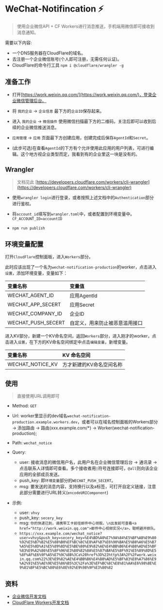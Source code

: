 # WeChat-Notifincation ⚡

> 使用企业微信API + CF Workers进行消息推送，手机端用微信即可接收到消息通知。

需要以下内容:

- 一个DNS服务器在CloudFlare的域名。
- 去注册一个企业微信账号(个人即可注册，无需任何认证)。
- CloudFlare的命令行工具 `npm i @cloudflare/wrangler -g`

## 准备工作

- 打开[https://work.weixin.qq.com/](https://work.weixin.qq.com/)，登录企业微信管理后台。

- 将 `我的企业` -> `企业信息` 最下方的`企业ID`保存起来。

- 进入 `我的企业` -> `微信插件` 使用微信扫描最下方的二维码，关注后即可以收到后续的企业微信推送消息。

- `应用管理` -> `应用` 页面最下方创建应用，创建完成后保存`AgentId`和`Secret`。

- (此步可选)在查看`AgentId`的下方有个允许使用此应用的用户列表，可进行编辑。这个地方视企业类型而定，我看到有的企业里这一块是没有的。

## Wrangler

> 文档见此 [https://developers.cloudflare.com/workers/cli-wrangler](https://developers.cloudflare.com/workers/cli-wrangler)

- 使用`wrangler login`进行登录，或者按照上述文档中的`Authentication`部分进行鉴权。

- 将`account_id`填写到`wrangler.toml`中，或者配置到环境变量中。`CF_ACCOUNT_ID=accountID`

- `npm run publish`

## 环境变量配置

打开`CloudFlare`控制面板，进入`Workers`部分。

此时应该出现了一个名为`wechat-notification-production`的worker，点击进入`设置`，添加环境变量，变量如下：

|    变量名称             |     变量值  
| :--------------------- | :-----------
| WECHAT_AGENT_ID        | 应用AgentId
| WECHAT_APP_SECERT      | 应用Secret
| WECHAT_COMPANY_ID      | 企业ID
| WECHAT_PUSH_SECERT     | 自定义，用来防止被恶意滥用接口

进入KV部分，新建一个KV命名空间，返回`Workers`部分，进入刚才的worker，点击进入`设置`，在下方的KV命名空间绑定中点击`编辑变量`，新增变量。

|    变量名称             |    KV 命名空间
| :--------------------- | :-----------
| WECHAT_NOTICE_KV       |  方才新建的KV命名空间名称

## 使用

> 直接使用URL调用即可

- Method: `GET`
- Url: worker里显示的dev域名`wechat-notification-production.example.workers.dev`，或者可以在域名控制面板的Workers部分 -> 添加路由 -> 路由(xxx.example.com/*) -> Worker(wechat-notification-production);
- Path: `wechat_notice`
- Query: 
  - user: 接收消息的微信用户名，此用户名在企业微信管理后台 -> 通讯录 -> 点击联系人详情即可查看。多个接收者用`|`符号连接即可，`@all`则向该企业应用的全部成员发送。
  - push_key: 即`环境变量`部分的`WECHAT_PUSH_SECERT`。
  - msg: 要发送的消息内容，支持换行以及a标签，可打开自定义链接，注意此部分需要进行URL转义(`encodeURIComponent`)

- 示例:
  - user: `vhvy`
  - push_key: `secery_key`
  - msg: `你的快递已到，请携带工卡前往邮件中心领取。\n出发前可查看<a href="http://work.weixin.qq.com">邮件中心视频实况</a>，聪明避开排队。`
  - `https://xxx.example.com/wechat_notice?user=vhvy&push_key=secery_key=%E4%BD%A0%E7%9A%84%E5%BF%AB%E9%80%92%E5%B7%B2%E5%88%B0%EF%BC%8C%E8%AF%B7%E6%90%BA%E5%B8%A6%E5%B7%A5%E5%8D%A1%E5%89%8D%E5%BE%80%E9%82%AE%E4%BB%B6%E4%B8%AD%E5%BF%83%E9%A2%86%E5%8F%96%E3%80%82%0A%E5%87%BA%E5%8F%91%E5%89%8D%E5%8F%AF%E6%9F%A5%E7%9C%8B%3Ca%20href%3D%22http%3A%2F%2Fwork.weixin.qq.com%22%3E%E9%82%AE%E4%BB%B6%E4%B8%AD%E5%BF%83%E8%A7%86%E9%A2%91%E5%AE%9E%E5%86%B5%3C%2Fa%3E%EF%BC%8C%E8%81%AA%E6%98%8E%E9%81%BF%E5%BC%80%E6%8E%92%E9%98%9F%E3%80%82`

## 资料

- [企业微信开发文档](https://work.weixin.qq.com/api/doc/90000/90135/90236)
- [CloudFlare Workers开发文档](https://developers.cloudflare.com/workers/)